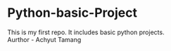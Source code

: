 # Python-basic-Project
This is my first repo. It includes basic python projects. 
<br>
Aurthor - Achyut Tamang
